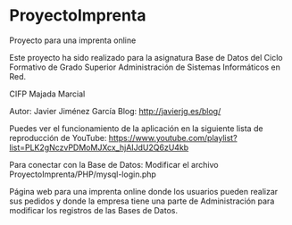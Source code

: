 # ProyectoImprenta
Proyecto para una imprenta online

Este proyecto ha sido realizado para la asignatura Base de Datos
del Ciclo Formativo de Grado Superior
Administración de Sistemas Informáticos en Red.

CIFP Majada Marcial

Autor: Javier Jiménez García
Blog: http://javierjg.es/blog/

Puedes ver el funcionamiento de la aplicación en la siguiente lista de reproducción de YouTube:
https://www.youtube.com/playlist?list=PLK2gNczvPDMoMJXcx_hjAIJdU2Q6zU4kb

Para conectar con la Base de Datos:
Modificar el archivo ProyectoImprenta/PHP/mysql-login.php

Página web para una imprenta online donde los usuarios pueden realizar sus pedidos 
y donde la empresa tiene una parte de Administración para modificar los registros de las Bases de Datos.
